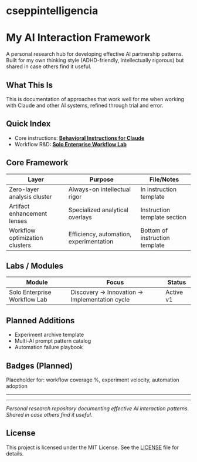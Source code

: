 
# cseppintelligencia
# My AI Interaction Framework

A personal research hub for developing effective AI partnership patterns. Built for my own thinking style (ADHD-friendly, intellectually rigorous) but shared in case others find it useful.

## What This Is
This is documentation of approaches that work well for me when working with Claude and other AI systems, refined through trial and error.

## Quick Index
- Core instructions: **[Behavioral Instructions for Claude](INSTRUCTION_TEMPLATE_FOR_CLAUDE.md)**
- Workflow R&D: **[Solo Enterprise Workflow Lab](aiProject-solo-enterprize-workflow-lab.md)**

## Core Framework
| Layer | Purpose | File/Notes |
|-------|---------|------------|
| Zero-layer analysis cluster | Always-on intellectual rigor | In instruction template |
| Artifact enhancement lenses | Specialized analytical overlays | Instruction template section |
| Workflow optimization clusters | Efficiency, automation, experimentation | Bottom of instruction template |

## Labs / Modules
| Module | Focus | Status |
|--------|-------|--------|
| Solo Enterprise Workflow Lab | Discovery → Innovation → Implementation cycle | Active v1 |

## Planned Additions
- Experiment archive template
- Multi-AI prompt pattern catalog
- Automation failure playbook

## Badges (Planned)
Placeholder for: workflow coverage %, experiment velocity, automation adoption

---



---
*Personal research repository documenting effective AI interaction patterns. Shared in case others find it useful.*

## License

This project is licensed under the MIT License. See the [LICENSE](./LICENSE) file for details.
